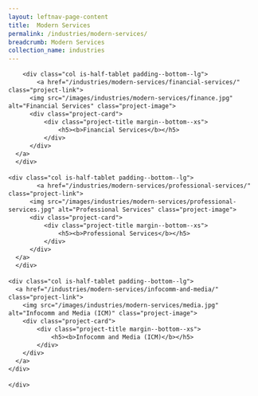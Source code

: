 ```yaml
---
layout: leftnav-page-content
title:  Modern Services
permalink: /industries/modern-services/
breadcrumb: Modern Services
collection_name: industries
---
```


<div>
	<div class="row is-multiline">

		<div class="col is-half-tablet padding--bottom--lg">
			<a href="/industries/modern-services/financial-services/" class="project-link">
	      <img src="/images/industries/modern-services/finance.jpg" alt="Financial Services" class="project-image">
	      <div class="project-card">
	          <div class="project-title margin--bottom--xs">
	              <h5><b>Financial Services</b></h5>
	          </div>
	      </div>
      </a>
	  </div>

    <div class="col is-half-tablet padding--bottom--lg">
			<a href="/industries/modern-services/professional-services/" class="project-link">
	      <img src="/images/industries/modern-services/professional-services.jpg" alt="Professional Services" class="project-image">
	      <div class="project-card">
	          <div class="project-title margin--bottom--xs">
	              <h5><b>Professional Services</b></h5>
	          </div>
	      </div>
      </a>
	  </div>

    <div class="col is-half-tablet padding--bottom--lg">
      <a href="/industries/modern-services/infocomm-and-media/" class="project-link">
        <img src="/images/industries/modern-services/media.jpg" alt="Infocomm and Media (ICM)" class="project-image">
        <div class="project-card">
            <div class="project-title margin--bottom--xs">
                <h5><b>Infocomm and Media (ICM)</b></h5>
            </div>
        </div>
      </a>
    </div>

    </div>
</div>
